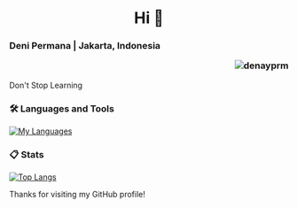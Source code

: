 <h1 align="center">Hi 👋</h1>
<h3 align="left">Deni Permana | Jakarta, Indonesia
  <p align="right">
    <img src="https://komarev.com/ghpvc/?username=denayprm&label=Profile%20views&color=0e75b6&style=flat" alt="denayprm" />
  </p>
</h3>

<p align="left">Don't Stop Learning</p>

### 🛠️ Languages and Tools

[![My Languages](https://skillicons.dev/icons?i=java,python,c,r,vscode,idea,rstudio)](https://github.com/denayprm/)

<h3>📋 Stats</h3> <p align="left"> <a href="https://github.com/denayprm/"> <img src="https://github-readme-stats.zohan.tech/api/top-langs/?username=denayprm&theme=material-palenight&compact=true&layout=compact" alt="Top Langs" /> </a> </p>

Thanks for visiting my GitHub profile!

<!--
<p>
  &nbsp;<img align="center" src="https://github-readme-stats.vercel.app/api?username=denayprm&show_icons=true&locale=en" alt="denayprm" />
</p>

<p>
  <img align="center" src="https://github-readme-streak-stats.herokuapp.com/?user=denayprm&" alt="denayprm" />
</p>
-->
